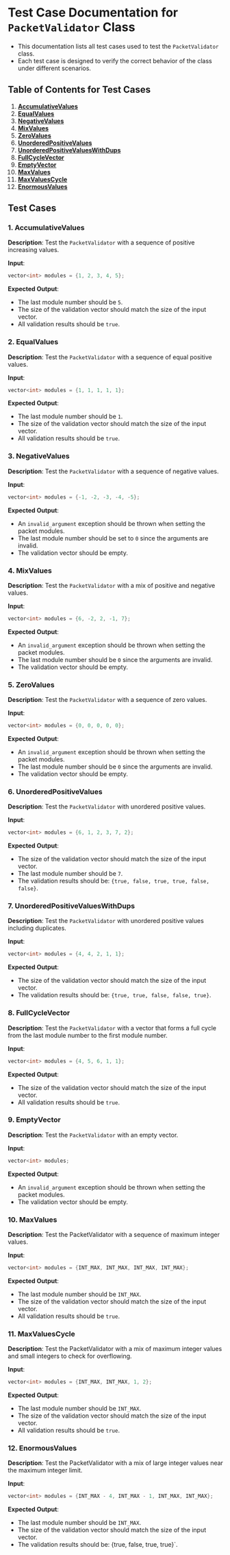 # Test Case Documentation for `PacketValidator` Class

- This documentation lists all test cases used to test the `PacketValidator` class. 
- Each test case is designed to verify the correct behavior of the class under different scenarios.

## Table of Contents for Test Cases
1. **[AccumulativeValues](#1-accumulativevalues)**
2. **[EqualValues](#2-equalvalues)**
3. **[NegativeValues](#3-negativevalues)**
4. **[MixValues](#4-mixvalues)**
5. **[ZeroValues](#5-zerovalues)**
6. **[UnorderedPositiveValues](#6-unorderedpositivevalues)**
7. **[UnorderedPositiveValuesWithDups](#7-unorderedpositivevalueswithdups)**
8. **[FullCycleVector](#8-fullcyclevector)**
9. **[EmptyVector](#9-emptyvector)**
10. **[MaxValues](#10-maxvalues)**
11. **[MaxValuesCycle](#11-maxvaluescycle)**
12. **[EnormousValues](#12-enormousvalues)**

## Test Cases

### 1. AccumulativeValues

**Description**: 
Test the `PacketValidator` with a sequence of positive increasing values.

**Input**: 
```cpp
vector<int> modules = {1, 2, 3, 4, 5};
```

**Expected Output**:
- The last module number should be `5`.
- The size of the validation vector should match the size of the input vector.
- All validation results should be `true`.

### 2. EqualValues

**Description**: 
Test the `PacketValidator` with a sequence of equal positive values.

**Input**: 
```cpp
vector<int> modules = {1, 1, 1, 1, 1};
```

**Expected Output**:
- The last module number should be `1`.
- The size of the validation vector should match the size of the input vector.
- All validation results should be `true`.

### 3. NegativeValues

**Description**: 
Test the `PacketValidator` with a sequence of negative values.

**Input**: 
```cpp
vector<int> modules = {-1, -2, -3, -4, -5};
```

**Expected Output**:
- An `invalid_argument` exception should be thrown when setting the packet modules.
- The last module number should be set to `0` since the arguments are invalid.
- The validation vector should be empty.

### 4. MixValues

**Description**: 
Test the `PacketValidator` with a mix of positive and negative values.

**Input**: 
```cpp
vector<int> modules = {6, -2, 2, -1, 7};
```

**Expected Output**:
- An `invalid_argument` exception should be thrown when setting the packet modules.
- The last module number should be `0` since the arguments are invalid.
- The validation vector should be empty.

### 5. ZeroValues

**Description**: 
Test the `PacketValidator` with a sequence of zero values.

**Input**: 
```cpp
vector<int> modules = {0, 0, 0, 0, 0};
```

**Expected Output**:
- An `invalid_argument` exception should be thrown when setting the packet modules.
- The last module number should be `0` since the arguments are invalid.
- The validation vector should be empty.

### 6. UnorderedPositiveValues

**Description**: 
Test the `PacketValidator` with unordered positive values.

**Input**: 
```cpp
vector<int> modules = {6, 1, 2, 3, 7, 2};
```

**Expected Output**:
- The size of the validation vector should match the size of the input vector.
- The last module number should be `7`.
- The validation results should be: `{true, false, true, true, false, false}`.

### 7. UnorderedPositiveValuesWithDups

**Description**: 
Test the `PacketValidator` with unordered positive values including duplicates.

**Input**: 
```cpp
vector<int> modules = {4, 4, 2, 1, 1};
```

**Expected Output**:
- The size of the validation vector should match the size of the input vector.
- The validation results should be: `{true, true, false, false, true}`.

### 8. FullCycleVector

**Description**: 
Test the `PacketValidator` with a vector that forms a full cycle from the last module number to the first module number.

**Input**: 
```cpp
vector<int> modules = {4, 5, 6, 1, 1};
```

**Expected Output**:
- The size of the validation vector should match the size of the input vector.
- All validation results should be `true`.

### 9. EmptyVector

**Description**: 
Test the `PacketValidator` with an empty vector.

**Input**: 
```cpp
vector<int> modules;
```

**Expected Output**:
- An `invalid_argument` exception should be thrown when setting the packet modules.
- The validation vector should be empty.

### 10. MaxValues

**Description**:
Test the PacketValidator with a sequence of maximum integer values.

**Input**: 

```cpp
vector<int> modules = {INT_MAX, INT_MAX, INT_MAX, INT_MAX};
```

**Expected Output**:
- The last module number should be `INT_MAX`.
- The size of the validation vector should match the size of the input vector.
- All validation results should be `true`.

### 11. MaxValuesCycle

**Description**:
Test the PacketValidator with a mix of maximum integer values and small integers to check for overflowing.

**Input**: 

```cpp
vector<int> modules = {INT_MAX, INT_MAX, 1, 2};
```

**Expected Output**:
- The last module number should be `INT_MAX`.
- The size of the validation vector should match the size of the input vector.
- All validation results should be `true`.

### 12. EnormousValues

**Description**:
Test the PacketValidator with a mix of large integer values near the maximum integer limit.

**Input**: 

```cpp
vector<int> modules = {INT_MAX - 4, INT_MAX - 1, INT_MAX, INT_MAX};
```

**Expected Output**:
- The last module number should be `INT_MAX`.
- The size of the validation vector should match the size of the input vector.
- The validation results should be: {true, false, true, true}`.